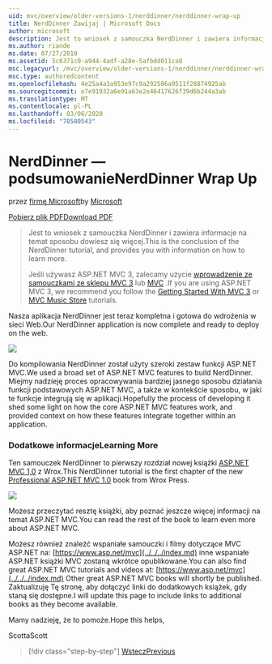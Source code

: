 ```yaml
---
uid: mvc/overview/older-versions-1/nerddinner/nerddinner-wrap-up
title: NerdDinner Zawijaj | Microsoft Docs
author: microsoft
description: Jest to wniosek z samouczka NerdDinner i zawiera informacje na temat sposobu dowiesz się więcej.
ms.author: riande
ms.date: 07/27/2010
ms.assetid: 5c6371c0-a944-4adf-a28e-5afbdd011ca8
msc.legacyurl: /mvc/overview/older-versions-1/nerddinner/nerddinner-wrap-up
msc.type: authoredcontent
ms.openlocfilehash: 4e25a4a3a953e97c9a292506a9511f28874925ab
ms.sourcegitcommit: e7e91932a6e91a63e2e46417626f39d6b244a3ab
ms.translationtype: MT
ms.contentlocale: pl-PL
ms.lasthandoff: 03/06/2020
ms.locfileid: "78580543"
---
```

# <a name="nerddinner-wrap-up"></a><span data-ttu-id="8bcd0-103">NerdDinner — podsumowanie</span><span class="sxs-lookup"><span data-stu-id="8bcd0-103">NerdDinner Wrap Up</span></span>

<span data-ttu-id="8bcd0-104">przez [firmę Microsoft](https://github.com/microsoft)</span><span class="sxs-lookup"><span data-stu-id="8bcd0-104">by [Microsoft](https://github.com/microsoft)</span></span>

[<span data-ttu-id="8bcd0-105">Pobierz plik PDF</span><span class="sxs-lookup"><span data-stu-id="8bcd0-105">Download PDF</span></span>](http://aspnetmvcbook.s3.amazonaws.com/aspnetmvc-nerdinner_v1.pdf)

> <span data-ttu-id="8bcd0-106">Jest to wniosek z samouczka NerdDinner i zawiera informacje na temat sposobu dowiesz się więcej.</span><span class="sxs-lookup"><span data-stu-id="8bcd0-106">This is the conclusion of the NerdDinner tutorial, and provides you with information on how to learn more.</span></span>
> 
> <span data-ttu-id="8bcd0-107">Jeśli używasz ASP.NET MVC 3, zalecamy użycie [wprowadzenie ze samouczkami ze sklepu MVC 3](../../older-versions/getting-started-with-aspnet-mvc3/cs/intro-to-aspnet-mvc-3.md) lub [MVC](../../older-versions/mvc-music-store/mvc-music-store-part-1.md) .</span><span class="sxs-lookup"><span data-stu-id="8bcd0-107">If you are using ASP.NET MVC 3, we recommend you follow the [Getting Started With MVC 3](../../older-versions/getting-started-with-aspnet-mvc3/cs/intro-to-aspnet-mvc-3.md) or [MVC Music Store](../../older-versions/mvc-music-store/mvc-music-store-part-1.md) tutorials.</span></span>

<span data-ttu-id="8bcd0-108">Nasza aplikacja NerdDinner jest teraz kompletna i gotowa do wdrożenia w sieci Web.</span><span class="sxs-lookup"><span data-stu-id="8bcd0-108">Our NerdDinner application is now complete and ready to deploy on the web.</span></span>

![](nerddinner-wrap-up/_static/image1.png)

<span data-ttu-id="8bcd0-109">Do kompilowania NerdDinner został użyty szeroki zestaw funkcji ASP.NET MVC.</span><span class="sxs-lookup"><span data-stu-id="8bcd0-109">We used a broad set of ASP.NET MVC features to build NerdDinner.</span></span> <span data-ttu-id="8bcd0-110">Miejmy nadzieję proces opracowywania bardziej jasnego sposobu działania funkcji podstawowych ASP.NET MVC, a także w kontekście sposobu, w jaki te funkcje integrują się w aplikacji.</span><span class="sxs-lookup"><span data-stu-id="8bcd0-110">Hopefully the process of developing it shed some light on how the core ASP.NET MVC features work, and provided context on how these features integrate together within an application.</span></span>

### <a name="learning-more"></a><span data-ttu-id="8bcd0-111">Dodatkowe informacje</span><span class="sxs-lookup"><span data-stu-id="8bcd0-111">Learning More</span></span>

<span data-ttu-id="8bcd0-112">Ten samouczek NerdDinner to pierwszy rozdział nowej książki [ASP.NET MVC 1,0](https://www.amazon.com/gp/product/0470384611?ie=UTF8&amp;tag=scoblo04-20&amp;linkCode=xm2&amp;camp=1789&amp;creativeASIN=0470384611) z Wrox.</span><span class="sxs-lookup"><span data-stu-id="8bcd0-112">This NerdDinner tutorial is the first chapter of the new [Professional ASP.NET MVC 1.0](https://www.amazon.com/gp/product/0470384611?ie=UTF8&amp;tag=scoblo04-20&amp;linkCode=xm2&amp;camp=1789&amp;creativeASIN=0470384611) book from Wrox Press.</span></span>

[![](https://mscblogs.blob.core.windows.net/media/scottgu/Media/bookcover1_6CAECF94.png)](https://www.amazon.com/gp/product/0470384611?ie=UTF8&amp;tag=scoblo04-20&amp;linkCode=xm2&amp;camp=1789&amp;creativeASIN=0470384611)

<span data-ttu-id="8bcd0-113">Możesz przeczytać resztę książki, aby poznać jeszcze więcej informacji na temat ASP.NET MVC.</span><span class="sxs-lookup"><span data-stu-id="8bcd0-113">You can read the rest of the book to learn even more about ASP.NET MVC.</span></span>

<span data-ttu-id="8bcd0-114">Możesz również znaleźć wspaniałe samouczki i filmy dotyczące MVC ASP.NET na: [https://www.asp.net/mvc](../../../index.md) inne wspaniałe ASP.NET książki MVC zostaną wkrótce opublikowane.</span><span class="sxs-lookup"><span data-stu-id="8bcd0-114">You can also find great ASP.NET MVC tutorials and videos at: [https://www.asp.net/mvc](../../../index.md) Other great ASP.NET MVC books will shortly be published.</span></span> <span data-ttu-id="8bcd0-115">Zaktualizuję Tę stronę, aby dołączyć linki do dodatkowych książek, gdy staną się dostępne.</span><span class="sxs-lookup"><span data-stu-id="8bcd0-115">I will update this page to include links to additional books as they become available.</span></span>

<span data-ttu-id="8bcd0-116">Mamy nadzieję, że to pomoże.</span><span class="sxs-lookup"><span data-stu-id="8bcd0-116">Hope this helps,</span></span>

<span data-ttu-id="8bcd0-117">Scotta</span><span class="sxs-lookup"><span data-stu-id="8bcd0-117">Scott</span></span>

> [!div class="step-by-step"]
> [<span data-ttu-id="8bcd0-118">Wstecz</span><span class="sxs-lookup"><span data-stu-id="8bcd0-118">Previous</span></span>](enable-automated-unit-testing.md)
